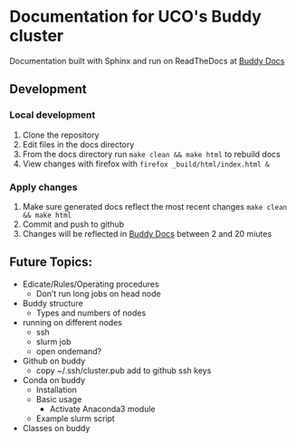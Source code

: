 # Documentation for UCO's Buddy cluster
Documentation built with Sphinx and run on ReadTheDocs at [Buddy Docs](https://buddy-docs.readthedocs.io/en/latest/)

## Development

### Local development
1. Clone the repository
2. Edit files in the docs directory
3. From the docs directory run `` make clean && make html `` to rebuild docs
4. View changes with firefox with `` firefox _build/html/index.html & ``

### Apply changes
1. Make sure generated docs reflect the most recent changes `` make clean && make html ``
2. Commit and push to github
3. Changes will be reflected in [Buddy Docs](https://buddy-docs.readthedocs.io/en/latest/) between 2 and 20 miutes

## Future Topics:
- Edicate/Rules/Operating procedures
  - Don’t run long jobs on head node
- Buddy structure
  - Types and numbers of nodes
- running on different nodes
  - ssh
  - slurm job
  - open ondemand?
- Github on buddy
  - copy ~/.ssh/cluster.pub add to github ssh keys
- Conda on buddy
  - Installation
  - Basic usage
    - Activate Anaconda3 module
  - Example slurm script 
- Classes on buddy
